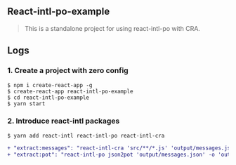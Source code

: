 ## React-intl-po-example

> This is a standalone project for using react-intl-po with CRA.


## Logs

### 1. Create a project with zero config

```
$ npm i create-react-app -g
$ create-react-app react-intl-po-example
$ cd react-intl-po-example
$ yarn start
```

### 2. Introduce react-intl packages

```
$ yarn add react-intl react-intl-po react-intl-cra
```

```diff
+ "extract:messages": "react-intl-cra 'src/**/*.js' 'output/messages.json'",
+ "extract:pot": "react-intl-po json2pot 'output/messages.json' -o 'output/messages.pot'"
```
